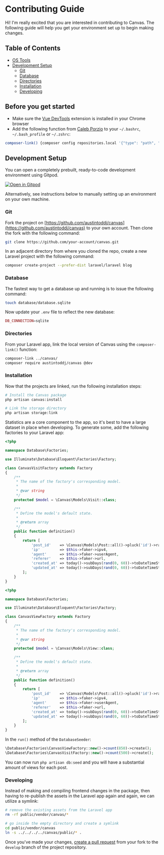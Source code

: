 # Contributing Guide

Hi! I'm really excited that you are interested in contributing to Canvas. The following guide will help you get
 your environment set up to begin making changes.

## Table of Contents

- [OS Tools](#before-you-get-started)
- [Development Setup](#development-setup)
	- [Git](#git)
	- [Database](#database)
	- [Directories](#directories)
	- [Installation](#installation)
	- [Developing](#developing)

## Before you get started

- Make sure the [Vue DevTools](https://chrome.google.com/webstore/detail/vuejs-devtools/nhdogjmejiglipccpnnnanhbledajbpd?hl=en) extension is installed in your Chrome browser
- Add the following function from [Caleb Porzio](https://calebporzio.com/bash-alias-composer-link-use-local-folders-as-composer-dependancies/) to your `~/.bashrc`, `~/.bash_profile` or `~/.zshrc`:

```bash
composer-link() {composer config repositories.local '{"type": "path", "url": "'$1'"}' --file composer.json}
```

## Development Setup

You can open a completely prebuilt, ready-to-code development environment using Gitpod.

[![Open in Gitpod](https://gitpod.io/button/open-in-gitpod.svg)](https://gitpod.io/#https://github.com/austintoddj/canvas/tree/master)

Alternatively, see instructions below to manually setting up an environment on your own machine.

### Git

Fork the project on [https://github.com/austintoddj/canvas](https://github.com/austintoddj/canvas) to your own account. Then clone the fork with the following command:

```bash
git clone https://github.com/your-account/canvas.git
```

In an adjacent directory from where you cloned the repo, create a new Laravel project with the following command:

```bash
composer create-project --prefer-dist laravel/laravel blog
```

### Database

The fastest way to get a database up and running is to issue the following command:

```bash
touch database/database.sqlite
```

Now update your `.env` file to reflect the new database:

```php
DB_CONNECTION=sqlite
```

### Directories

From your Laravel app, link the local version of Canvas using the `composer-link()` function:

```bash
composer-link ../canvas/
composer require austintoddj/canvas @dev
```

### Installation

Now that the projects are linked, run the following installation steps:

```bash
# Install the Canvas package
php artisan canvas:install

# Link the storage directory
php artisan storage:link
```

Statistics are a core component to the app, so it's best to have a large dataset in place when developing. To
 generate some, add the following factories to your Laravel app:

```php
<?php

namespace Database\Factories;

use Illuminate\Database\Eloquent\Factories\Factory;

class CanvasVisitFactory extends Factory
{
    /**
     * The name of the factory's corresponding model.
     *
     * @var string
     */
    protected $model = \Canvas\Models\Visit::class;

    /**
     * Define the model's default state.
     *
     * @return array
     */
    public function definition()
    {
        return [
            'post_id'    => \Canvas\Models\Post::all()->pluck('id')->random(),
            'ip'         => $this->faker->ipv4,
            'agent'      => $this->faker->userAgent,
            'referer'    => $this->faker->url,
            'created_at' => today()->subDays(rand(0, 60))->toDateTimeString(),
            'updated_at' => today()->subDays(rand(0, 60))->toDateTimeString(),
        ];
    }
}
```

```php
<?php

namespace Database\Factories;

use Illuminate\Database\Eloquent\Factories\Factory;

class CanvasViewFactory extends Factory
{
    /**
     * The name of the factory's corresponding model.
     *
     * @var string
     */
    protected $model = \Canvas\Models\View::class;

    /**
     * Define the model's default state.
     *
     * @return array
     */
    public function definition()
    {
        return [
            'post_id'    => \Canvas\Models\Post::all()->pluck('id')->random(),
            'ip'         => $this->faker->ipv4,
            'agent'      => $this->faker->userAgent,
            'referer'    => $this->faker->url,
            'created_at' => today()->subDays(rand(0, 60))->toDateTimeString(),
            'updated_at' => today()->subDays(rand(0, 60))->toDateTimeString(),
        ];
    }
}

```

In the `run()` method of the `DatabaseSeeder`:

```php
\Database\Factories\CanvasViewFactory::new()->count(850)->create();
\Database\Factories\CanvasVisitFactory::new()->count(500)->create();
```

You can now run `php artisan db:seed` and you will have a substantial amount of views for each post.

### Developing

Instead of making and compiling frontend changes in the package, then having to re-publish the assets in the
 Laravel app again and again, we can utilize a symlink: 

```bash
# remove the existing assets from the Laravel app
rm -rf public/vendor/canvas/*

# go inside the empty directory and create a symlink
cd public/vendor/canvas
ln -s ../../../../canvas/public/* .
```

Once you've made your changes, [create a pull request](https://github.com/austintoddj/canvas/compare) from your fork to the `develop` branch of the project repository.
